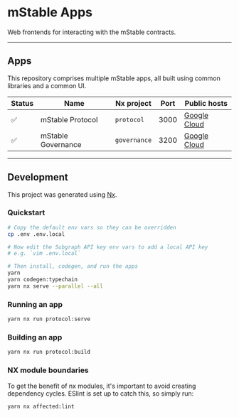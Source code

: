 # mStable Apps

Web frontends for interacting with the mStable contracts.

---

## Apps

This repository comprises multiple mStable apps, all built using common libraries and a common UI.

| Status | Name               | Nx project   | Port | Public hosts                                                                                                                                                                       |
| ------ | ------------------ | ------------ | ---- | ---------------------------------------------------------------------------------------------------------------------------------------------------------------------------------- |
| ✅     | mStable Protocol   | `protocol`   | 3000 | [Google Cloud](https://mstable.app)              |
| ✅     | mStable Governance | `governance` | 3200 | [Google Cloud](https://staking.mstable.app/#/stake) |


---

## Development

This project was generated using [Nx](https://nx.dev).

### Quickstart

```bash
# Copy the default env vars so they can be overridden
cp .env .env.local

# Now edit the Subgraph API key env vars to add a local API key
# e.g. `vim .env.local`

# Then install, codegen, and run the apps
yarn
yarn codegen:typechain
yarn nx serve --parallel --all
```

### Running an app

```bash
yarn nx run protocol:serve
```

### Building an app

```bash
yarn nx run protocol:build
```

### NX module boundaries

To get the benefit of nx modules, it's important to avoid creating dependency cycles. ESlint is set up to catch this, so simply run:

```bash
yarn nx affected:lint
```
